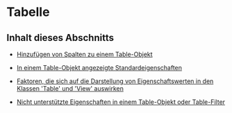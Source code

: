 
# Tabelle

## Inhalt dieses Abschnitts


- [Hinzufügen von Spalten zu einem Table-Objekt](c1d652ef-8082-70f3-1216-d39e976e6b21.md)
    
- [In einem Table-Objekt angezeigte Standardeigenschaften](649c64f3-2d1e-23f1-bf13-3368da79e62b.md)
    
- [Faktoren, die sich auf die Darstellung von Eigenschaftswerten in den Klassen 'Table' und 'View' auswirken](13cf9945-a9e0-bb32-a2cb-74366a365ae1.md)
    
- [Nicht unterstützte Eigenschaften in einem Table-Objekt oder Table-Filter](0e37f03f-7677-ca29-d0b2-8b45c026e5f1.md)
    
